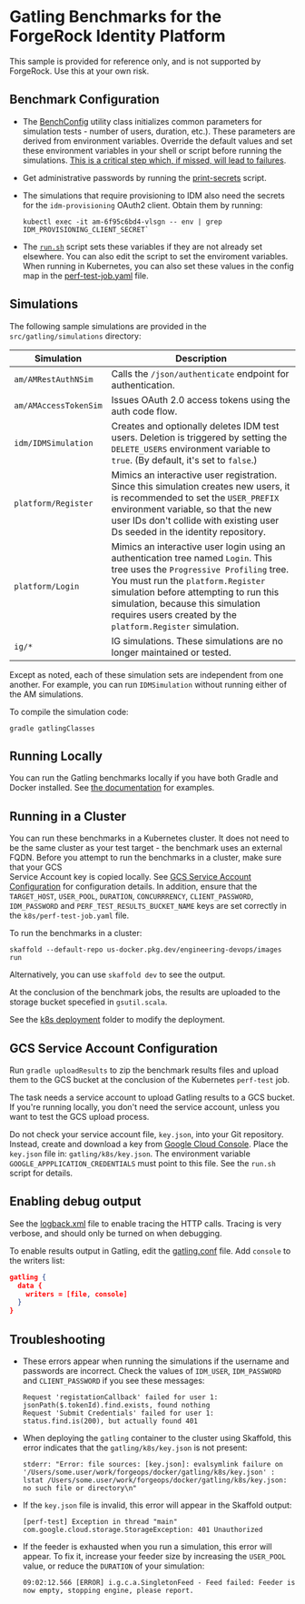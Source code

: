 # Gatling Benchmarks for the ForgeRock Identity Platform

This sample is provided for reference only, and is not supported by ForgeRock. 
Use this at your own risk.

## Benchmark Configuration

* The [BenchConfig](src/gatling/simulations/util.scala) utility class 
  initializes common parameters for simulation tests - number of users, 
  duration, etc.). These parameters are derived from environment variables. 
  Override the default values and set these environment variables in your shell 
  or script before running the simulations. <u>This is a critical step which, if 
  missed, will lead to failures</u>.

* Get administrative passwords by running the 
  [print-secrets](../../bin/print-secrets.sh) script.  
  
* The simulations that require provisioning to IDM also need the secrets for the
  `idm-provisioning` OAuth2 client. Obtain them by running:
  ```
  kubectl exec -it am-6f95c6bd4-vlsgn -- env | grep IDM_PROVISIONING_CLIENT_SECRET`
  ```

* The [`run.sh`](run.sh) script sets these variables if they are not already set 
  elsewhere. You can also edit the script to set the enviroment variables. When
  running in Kubernetes, you can also set these values in the config map in the
  [perf-test-job.yaml](k8s/perf-test-job.yaml) file. 
  
## Simulations

The following sample simulations are provided in the `src/gatling/simulations` 
directory:

|Simulation|Description
|----------|-----------
|`am/AMRestAuthNSim`|Calls the `/json/authenticate` endpoint for authentication.
|`am/AMAccessTokenSim`|Issues OAuth 2.0 access tokens using the auth code flow.
|`idm/IDMSimulation`|Creates and optionally deletes IDM test users. Deletion is triggered by setting the `DELETE_USERS` environment variable to `true`. (By default, it's set to `false`.)
|`platform/Register`|Mimics an interactive user registration. Since this simulation creates new users, it is recommended to set the `USER_PREFIX` environment variable, so that the new user IDs don't collide with existing user Ds seeded in the identity repository.
|`platform/Login`|Mimics an interactive user login using an authentication tree named `Login`. This tree uses the `Progressive Profiling` tree. You must run the `platform.Register` simulation before attempting to run this simulation, because this simulation requires users created by the `platform.Register` simulation.
|`ig/*`|IG simulations. These simulations are no longer maintained or tested. 

Except as noted, each of these simulation sets are independent from one another. 
For example, you can run `IDMSimulation` without running either of the AM 
simulations.  

To compile the simulation code:

```
gradle gatlingClasses
```

## Running Locally

You can run the Gatling benchmarks locally if you have both Gradle and Docker 
installed. See 
[the documentation](https://ea.forgerock.com/docs/forgeops/deployment/benchmark/authrate.html)
for examples.

## Running in a Cluster

You can run these benchmarks in a Kubernetes cluster. It does not need to be
the same cluster as your test target - the benchmark uses an external FQDN. 
Before you attempt to run the benchmarks in a cluster, make sure that your GCS  
Service Account key is copied locally. See 
[GCS Service Account Configuration](#gcs-service-account-configuration) for 
configuration details. In addition, ensure that the `TARGET_HOST`, `USER_POOL`, 
`DURATION`, `CONCURRRENCY`, `CLIENT_PASSWORD`, `IDM_PASSWORD` and 
`PERF_TEST_RESULTS_BUCKET_NAME` keys are set correctly in the 
`k8s/perf-test-job.yaml` file.

To run the benchmarks in a cluster:

```
skaffold --default-repo us-docker.pkg.dev/engineering-devops/images run
```

Alternatively, you can use `skaffold dev` to see the output.

At the conclusion of the benchmark jobs, the results are uploaded to the storage
bucket specefied in `gsutil.scala`.

See the [k8s deployment](k8s/) folder to modify the deployment. 

## GCS Service Account Configuration

Run `gradle uploadResults` to zip the benchmark results files and upload them to
the GCS bucket at the conclusion of the Kubernetes `perf-test` job.

The task needs a service account to upload Gatling results to a GCS bucket. If 
you're running locally, you don't need the service account, unless you want to 
test the GCS upload process.

Do not check your service account file, `key.json`, into your Git repository. 
Instead, create and download a key from 
[Google Cloud Console](https://console.cloud.google.com/iam-admin/serviceaccounts).
Place the `key.json` file in: `gatling/k8s/key.json`. The environment variable
`GOOGLE_APPPLICATION_CREDENTIALS` must point to this file. See the `run.sh` 
script for details.

## Enabling debug output 

See the [logback.xml](src/gatling/resources/logback.xml) file to enable tracing
the HTTP calls. Tracing is very verbose, and should only be turned on when 
debugging. 

To enable results output in Gatling, edit the 
[gatling.conf](src/gatling/resources/gatling.conf) file. Add `console` to the
writers list:

```json
gatling {
  data {
    writers = [file, console]
  }
}
```

## Troubleshooting

* These errors appear when running the simulations if the username and passwords
are incorrect. Check the values of `IDM_USER`, `IDM_PASSWORD` and 
`CLIENT_PASSWORD` if you see these messages:
    ```  
    Request 'registationCallback' failed for user 1: jsonPath($.tokenId).find.exists, found nothing
    Request 'Submit Credentials' failed for user 1: status.find.is(200), but actually found 401
    ```

* When deploying the `gatling` container to the cluster using Skaffold, this 
error indicates that the `gatling/k8s/key.json` is not present: 
    ```
    stderr: "Error: file sources: [key.json]: evalsymlink failure on '/Users/some.user/work/forgeops/docker/gatling/k8s/key.json' : lstat /Users/some.user/work/forgeops/docker/gatling/k8s/key.json: no such file or directory\n"
    ```

* If the `key.json` file is invalid, this error will appear in the Skaffold 
output:
    ```
    [perf-test] Exception in thread "main" com.google.cloud.storage.StorageException: 401 Unauthorized
    ```

* If the feeder is exhausted when you run a simulation, this error will appear. 
To fix it, increase your feeder size by increasing the `USER_POOL` value, or 
reduce the `DURATION` of your simulation:
    ```
    09:02:12.566 [ERROR] i.g.c.a.SingletonFeed - Feed failed: Feeder is now empty, stopping engine, please report.
    ```
